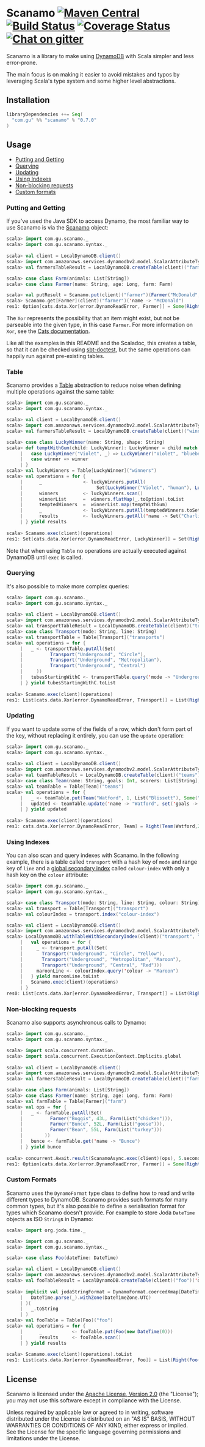 Scanamo [![Maven Central](https://maven-badges.herokuapp.com/maven-central/com.gu/scanamo_2.11/badge.svg)](https://maven-badges.herokuapp.com/maven-central/com.gu/scanamo_2.11) [![Build Status](https://travis-ci.org/guardian/scanamo.svg?branch=master)](https://travis-ci.org/guardian/scanamo) [![Coverage Status](https://coveralls.io/repos/github/guardian/scanamo/badge.svg?branch=master)](https://coveralls.io/github/guardian/scanamo?branch=master) [![Chat on gitter](https://badges.gitter.im/guardian/scanamo.svg)](https://gitter.im/guardian/scanamo)
=======

Scanamo is a library to make using [DynamoDB](https://aws.amazon.com/documentation/dynamodb/) with Scala 
simpler and less error-prone.

The main focus is on making it easier to avoid mistakes and typos by leveraging Scala's type system and some
higher level abstractions.

Installation
------------

```scala
libraryDependencies ++= Seq(
  "com.gu" %% "scanamo" % "0.7.0"
)
```

Usage
-----

 - [Putting and Getting](#putting-and-getting)
 - [Querying](#querying)
 - [Updating](#updating)
 - [Using Indexes](#using-indexes)
 - [Non-blocking requests](#non-blocking-requests)
 - [Custom formats](#custom-formats)

### Putting and Getting

If you've used the Java SDK to access Dynamo, the most familiar way to use Scanamo 
is via the [Scanamo](http://guardian.github.io/scanamo/latest/api/#com.gu.scanamo.Scanamo$)
object:

```scala
scala> import com.gu.scanamo._
scala> import com.gu.scanamo.syntax._
 
scala> val client = LocalDynamoDB.client()
scala> import com.amazonaws.services.dynamodbv2.model.ScalarAttributeType._
scala> val farmersTableResult = LocalDynamoDB.createTable(client)("farmer")('name -> S)

scala> case class Farm(animals: List[String])
scala> case class Farmer(name: String, age: Long, farm: Farm)

scala> val putResult = Scanamo.put(client)("farmer")(Farmer("McDonald", 156L, Farm(List("sheep", "cow"))))
scala> Scanamo.get[Farmer](client)("farmer")('name -> "McDonald")
res1: Option[cats.data.Xor[error.DynamoReadError, Farmer]] = Some(Right(Farmer(McDonald,156,Farm(List(sheep, cow)))))
```

The `Xor` represents the possibility that an item might exist, but not be parseable into the given 
type, in this case `Farmer`. For more information on `Xor`, see the 
[Cats documentation](http://typelevel.org/cats/tut/xor.html).

Like all the examples in this README and the Scaladoc, this creates a table, so that it 
can be checked using [sbt-doctest](https://github.com/tkawachi/sbt-doctest), but the same 
operations can happily run against pre-existing tables.

### Table

Scanamo provides a [Table](http://guardian.github.io/scanamo/latest/api/#com.gu.scanamo.Table) 
abstraction to reduce noise when defining multiple operations against the same table:

```scala
scala> import com.gu.scanamo._
scala> import com.gu.scanamo.syntax._

scala> val client = LocalDynamoDB.client()
scala> import com.amazonaws.services.dynamodbv2.model.ScalarAttributeType._
scala> val farmersTableResult = LocalDynamoDB.createTable(client)("winners")('name -> S)

scala> case class LuckyWinner(name: String, shape: String)
scala> def temptWithGum(child: LuckyWinner): LuckyWinner = child match {
     |   case LuckyWinner("Violet", _) => LuckyWinner("Violet", "blueberry")
     |   case winner => winner
     | }
scala> val luckyWinners = Table[LuckyWinner]("winners")
scala> val operations = for {
     |      _               <- luckyWinners.putAll(
     |                           Set(LuckyWinner("Violet", "human"), LuckyWinner("Augustus", "human"), LuckyWinner("Charlie", "human")))
     |      winners         <- luckyWinners.scan()
     |      winnerList      =  winners.flatMap(_.toOption).toList
     |      temptedWinners  =  winnerList.map(temptWithGum)
     |      _               <- luckyWinners.putAll(temptedWinners.toSet)
     |      results         <- luckyWinners.getAll('name -> Set("Charlie", "Violet"))
     | } yield results
     
scala> Scanamo.exec(client)(operations)
res1: Set[cats.data.Xor[error.DynamoReadError, LuckyWinner]] = Set(Right(LuckyWinner(Charlie,human)), Right(LuckyWinner(Violet,blueberry)))
```

Note that when using `Table` no operations are actually executed against DynamoDB until `exec` is called. 

### Querying

It's also possible to make more complex queries:

```scala
scala> import com.gu.scanamo._
scala> import com.gu.scanamo.syntax._
 
scala> val client = LocalDynamoDB.client()
scala> import com.amazonaws.services.dynamodbv2.model.ScalarAttributeType._
scala> val transportTableResult = LocalDynamoDB.createTable(client)("transports")('mode -> S, 'line -> S)
scala> case class Transport(mode: String, line: String)
scala> val transportTable = Table[Transport]("transports")
scala> val operations = for {
     |   _ <- transportTable.putAll(Set(
     |          Transport("Underground", "Circle"),
     |          Transport("Underground", "Metropolitan"),
     |          Transport("Underground", "Central")
     |     ))
     |   tubesStartingWithC <- transportTable.query('mode -> "Underground" and ('line beginsWith "C"))
     | } yield tubesStartingWithC.toList
     
scala> Scanamo.exec(client)(operations)
res1: List[cats.data.Xor[error.DynamoReadError, Transport]] = List(Right(Transport(Underground,Central)), Right(Transport(Underground,Circle)))
```

### Updating

If you want to update some of the fields of a row, which don't form part of the key, 
 without replacing it entirely, you can use the `update` operation:
 
```scala
scala> import com.gu.scanamo._
scala> import com.gu.scanamo.syntax._
 
scala> val client = LocalDynamoDB.client()
scala> import com.amazonaws.services.dynamodbv2.model.ScalarAttributeType._
scala> val teamTableResult = LocalDynamoDB.createTable(client)("teams")('name -> S)
scala> case class Team(name: String, goals: Int, scorers: List[String], mascot: Option[String])
scala> val teamTable = Table[Team]("teams")
scala> val operations = for {
     |   _ <- teamTable.put(Team("Watford", 1, List("Blissett"), Some("Harry the Hornet")))
     |   updated <- teamTable.update('name -> "Watford", set('goals -> 2) and append('scorers -> "Barnes") and remove('mascot))
     | } yield updated
     
scala> Scanamo.exec(client)(operations)
res1: cats.data.Xor[error.DynamoReadError, Team] = Right(Team(Watford,2,List(Blissett, Barnes),None))
``` 

### Using Indexes

You can also scan and query indexes with Scanamo. In the following example, there is a
table called `transport` with a hash key of `mode` and range key of `line` and a 
[global secondary index](http://docs.aws.amazon.com/amazondynamodb/latest/developerguide/GSI.html) 
called `colour-index` with only a hash key on the `colour` attribute:

```scala
scala> import com.gu.scanamo._
scala> import com.gu.scanamo.syntax._

scala> case class Transport(mode: String, line: String, colour: String)
scala> val transport = Table[Transport]("transport")
scala> val colourIndex = transport.index("colour-index")

scala> val client = LocalDynamoDB.client()
scala> import com.amazonaws.services.dynamodbv2.model.ScalarAttributeType._
scala> LocalDynamoDB.withTableWithSecondaryIndex(client)("transport", "colour-index")('mode -> S, 'line -> S)('colour -> S) {
     |   val operations = for {
     |     _ <- transport.putAll(Set(
     |       Transport("Underground", "Circle", "Yellow"),
     |       Transport("Underground", "Metropolitan", "Maroon"),
     |       Transport("Underground", "Central", "Red")))
     |     maroonLine <- colourIndex.query('colour -> "Maroon")
     |   } yield maroonLine.toList
     |   Scanamo.exec(client)(operations)
     | }
res0: List[cats.data.Xor[error.DynamoReadError, Transport]] = List(Right(Transport(Underground,Metropolitan,Maroon)))
```

### Non-blocking requests
 
Scanamo also supports asynchronous calls to Dynamo:

```scala
scala> import com.gu.scanamo._
scala> import com.gu.scanamo.syntax._

scala> import scala.concurrent.duration._
scala> import scala.concurrent.ExecutionContext.Implicits.global
 
scala> val client = LocalDynamoDB.client()
scala> import com.amazonaws.services.dynamodbv2.model.ScalarAttributeType._
scala> val farmersTableResult = LocalDynamoDB.createTable(client)("farm")('name -> S)

scala> case class Farm(animals: List[String])
scala> case class Farmer(name: String, age: Long, farm: Farm)
scala> val farmTable = Table[Farmer]("farm")
scala> val ops = for {
     |   _ <- farmTable.putAll(Set(
     |          Farmer("Boggis", 43L, Farm(List("chicken"))), 
     |          Farmer("Bunce", 52L, Farm(List("goose"))), 
     |          Farmer("Bean", 55L, Farm(List("turkey")))
     |        ))
     |   bunce <- farmTable.get('name -> "Bunce")
     | } yield bunce
     
scala> concurrent.Await.result(ScanamoAsync.exec(client)(ops), 5.seconds)
res1: Option[cats.data.Xor[error.DynamoReadError, Farmer]] = Some(Right(Farmer(Bunce,52,Farm(List(goose)))))
```

### Custom Formats

Scanamo uses the `DynamoFormat` type class to define how to read and write 
different types to DynamoDB. Scanamo provides such formats for many common 
types, but it's also possible to define a serialisation format for types 
which Scanamo doesn't provide. For example to store Joda `DateTime` objects
as ISO `String`s in Dynamo:
  
```scala
scala> import org.joda.time._

scala> import com.gu.scanamo._
scala> import com.gu.scanamo.syntax._

scala> case class Foo(dateTime: DateTime)

scala> val client = LocalDynamoDB.client()
scala> import com.amazonaws.services.dynamodbv2.model.ScalarAttributeType._
scala> val fooTableResult = LocalDynamoDB.createTable(client)("foo")('dateTime -> S)
 
scala> implicit val jodaStringFormat = DynamoFormat.coercedXmap[DateTime, String, IllegalArgumentException](
     |   DateTime.parse(_).withZone(DateTimeZone.UTC)
     | )(
     |   _.toString
     | )
scala> val fooTable = Table[Foo]("foo")
scala> val operations = for {
     |      _           <- fooTable.put(Foo(new DateTime(0)))
     |      results     <- fooTable.scan()
     | } yield results
 
scala> Scanamo.exec(client)(operations).toList
res1: List[cats.data.Xor[error.DynamoReadError, Foo]] = List(Right(Foo(1970-01-01T00:00:00.000Z)))
```


License
-------

Scanamo is licensed under the [Apache License, Version 2.0](http://www.apache.org/licenses/LICENSE-2.0) (the "License"); 
you may not use this software except in compliance with the License.

Unless required by applicable law or agreed to in writing, software distributed under the License is distributed on an 
"AS IS" BASIS, WITHOUT WARRANTIES OR CONDITIONS OF ANY KIND, either express or implied. See the License for the specific 
language governing permissions and limitations under the License.
